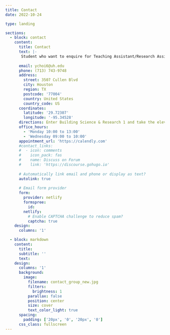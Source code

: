 ```yaml
---
title: Contact
date: 2022-10-24

type: landing

sections:
  - block: contact
    content:
      title: Contact
      text: |-
       Student who want to enquire for Teaching Assistant/Research Assistant availability, please send a email with your CV/resume attached. For reseachers and scientists, who have any requests, enquiries or proposals for collaborations. Kindly fill out the form below. It might us take some time to get back to you. Looking forward to hearing from you.
       
      email: ychoi6@uh.edu
      phone: (713) 743-9748
      address:
        street: 3507 Cullen Blvd
        city: Houston
        region: TX
        postcode: '77004'
        country: United States
        country_code: US
      coordinates:
        latitude: '29.72307'
        longitude: '-95.34528'
      directions: Enter Building Science & Research 1 and take the elevator to Office 426 on Floor 4
      office_hours:
        - 'Monday 10:00 to 13:00'
        - 'Wednesday 09:00 to 10:00'
      appointment_url: 'https://calendly.com'
      #contact_links:
      #  - icon: comments
      #    icon_pack: fas
      #    name: Discuss on Forum
      #    link: 'https://discourse.gohugo.io'
    
      # Automatically link email and phone or display as text?
      autolink: true
    
      # Email form provider
      form:
        provider: netlify
        formspree:
          id:
        netlify:
          # Enable CAPTCHA challenge to reduce spam?
          captcha: true
    design:
      columns: '1'

  - block: markdown
    content:
      title:
      subtitle: ''
      text:
    design:
      columns: '1'
      background:
        image: 
          filename: contact_group_new.jpg
          filters:
            brightness: 1
          parallax: false
          position: center
          size: cover
          text_color_light: true
      spacing:
        padding: ['20px', '0', '20px', '0']
      css_class: fullscreen
---
```

